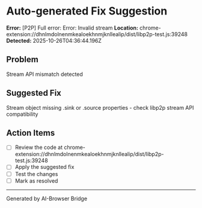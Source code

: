 # Auto-generated Fix Suggestion

**Error:** [P2P] Full error: Error: Invalid stream
**Location:** chrome-extension://dhnlmdolnenmkealoekhnmjknllealip/dist/libp2p-test.js:39248
**Detected:** 2025-10-26T04:36:44.196Z

## Problem
Stream API mismatch detected

## Suggested Fix
Stream object missing .sink or .source properties - check libp2p stream API compatibility

## Action Items
- [ ] Review the code at chrome-extension://dhnlmdolnenmkealoekhnmjknllealip/dist/libp2p-test.js:39248
- [ ] Apply the suggested fix
- [ ] Test the changes
- [ ] Mark as resolved

---
Generated by AI-Browser Bridge
